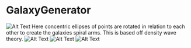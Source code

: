 # GalaxyGenerator
![Alt Text](https://thumbs.gfycat.com/RingedMistyCottonmouth-size_restricted.gif)
Here concentric ellipses of points are rotated in relation to each other to create the galaxies spiral arms. This is based off density wave theory.
![Alt Text](https://thumbs.gfycat.com/WaryIllegalGosling-size_restricted.gif)
![Alt Text](https://thumbs.gfycat.com/FlickeringPoisedDiplodocus-size_restricted.gif)
![Alt Text](https://i.imgur.com/bKKWNJc.png)
